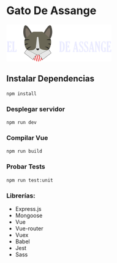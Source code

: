 # Gato De Assange

![Logotipo del gato de Assange](https://github.com/JuanesGalvis/GatoDeAssange/blob/master/src/assets/logo.png?raw=true "Logotipo del gato de Assange")

## Instalar Dependencias
```
npm install
```

### Desplegar servidor
```
npm run dev
```

### Compilar Vue
```
npm run build
```

### Probar Tests
```
npm run test:unit
```

### Librerías:
- Express.js
- Mongoose
- Vue
- Vue-router
- Vuex
- Babel
- Jest
- Sass
